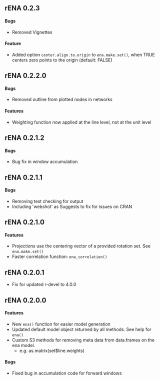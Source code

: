 ## rENA 0.2.3

#### Bugs
  * Removed Vignettes

#### Feature 
  * Added option `center.align.to.origin` to `ena.make.set()`, when TRUE centers zero points to the origin (default: FALSE)

## rENA 0.2.2.0

#### Bugs
  * Removed outline from plotted nodes in networks
  
#### Features
  * Weighting function now applied at the line level, not at the unit level

## rENA 0.2.1.2

#### Bugs
  * Bug fix in window accumulation

## rENA 0.2.1.1

#### Bugs
  * Removing test checking for output
  * Including 'webshot' as Suggests to fix for issues on CRAN

## rENA 0.2.1.0

#### Features
  * Projections use the centering vector of a provided rotation set. See `ena.make.set()`
  * Faster correlation function: `ena_correlation()`

## rENA 0.2.0.1
  * Fix for updated r-devel to 4.0.0

## rENA 0.2.0.0

#### Features

  * New `ena()` function for easier model generation
  * Updated default model object returned by all methods.  See help for `ena()`
  * Custom S3 methods for removing meta data from data.frames on the ena model.
      - e.g. as.matrix(set$line.weights)

#### Bugs

  * Fixed bug in accumulation code for forward windows
